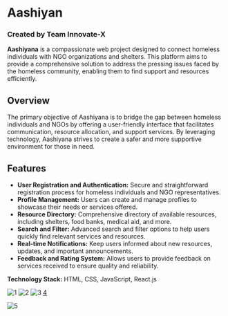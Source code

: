 # Aashiyan
### Created by Team Innovate-X

**Aashiyana** is a compassionate web project designed to connect homeless individuals with NGO organizations and shelters. This platform aims to provide a comprehensive solution to address the pressing issues faced by the homeless community, enabling them to find support and resources efficiently.

## Overview

The primary objective of Aashiyana is to bridge the gap between homeless individuals and NGOs by offering a user-friendly interface that facilitates communication, resource allocation, and support services. By leveraging technology, Aashiyana strives to create a safer and more supportive environment for those in need.

## Features

- **User Registration and Authentication:** Secure and straightforward registration process for homeless individuals and NGO representatives.
- **Profile Management:** Users can create and manage profiles to showcase their needs or services offered.
- **Resource Directory:** Comprehensive directory of available resources, including shelters, food banks, medical aid, and more.
- **Search and Filter:** Advanced search and filter options to help users quickly find relevant services and resources.
- **Real-time Notifications:** Keep users informed about new resources, updates, and important announcements.
- **Feedback and Rating System:** Allows users to provide feedback on services received to ensure quality and reliability.


**Technology Stack:** HTML, CSS, JavaScript, React.js

   
![1](https://github.com/user-attachments/assets/c93ed5cf-c81e-414d-92a1-85b11cb46f47)
![2](https://github.com/user-attachments/assets/2a4c05f4-d683-44f3-ad6b-4ed18bb8fd87)
![3](https://github.com/user-attachments/assets/6173bebc-9e4d-4afb-b3fe-0d4dc3!8024b6)
[4](https://github.com/user-attachments/assets/d84e73b3-1cdd-404a-8e59-60fa316bd6cd)

![5](https://github.com/user-attachments/assets/a9889ab9-ba58-4adb-8c39-6572d6db801b)



  


